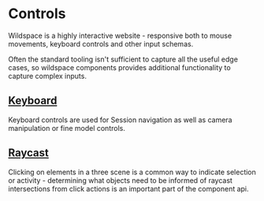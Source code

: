 # Controls

Wildspace is a highly interactive website - responsive both to
mouse movements, keyboard controls and other input schemas.

Often the standard tooling isn't sufficient to capture all the useful
edge cases, so wildspace components provides additional functionality
to capture complex inputs.

## [Keyboard](./controls/keyboard)
Keyboard controls are used for Session navigation as well as
camera manipulation or fine model controls.

## [Raycast](./controls/raycast)
Clicking on elements in a three scene is a common way to indicate
selection or activity - determining what objects need to be informed
of raycast intersections from click actions is an important
part of the component api.